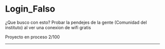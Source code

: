 # Login_Falso

¿Que busco con esto?
Probar la pendejes de la gente (Comunidad del instituto) al ver una conexion de wifi gratis

Proyecto en proceso 2/100

****
